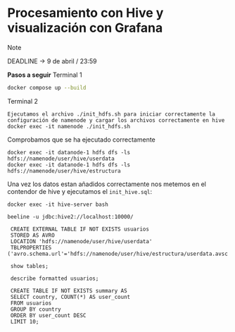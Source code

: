 # Procesamiento con Hive y visualización con Grafana

> [!Note]
> DEADLINE -> 9 de abril / 23:59

**Pasos a seguir**
Terminal 1
``` bash
docker compose up --build
``` 
Terminal 2
```
Ejecutamos el archivo ./init_hdfs.sh para iniciar correctamente la configuración de namenode y cargar los archivos correctamente en hive
docker exec -it namenode ./init_hdfs.sh
```

Comprobamos que se ha ejecutado correctamente
```
docker exec -it datanode-1 hdfs dfs -ls hdfs://namenode/user/hive/userdata
docker exec -it datanode-1 hdfs dfs -ls hdfs://namenode/user/hive/estructura
```

Una vez los datos estan añadidos correctamente nos metemos en el contendor de hive y ejecutamos el `init_hive.sql`:
```
docker exec -it hive-server bash
```

```
beeline -u jdbc:hive2://localhost:10000/ 
```

```
 CREATE EXTERNAL TABLE IF NOT EXISTS usuarios
 STORED AS AVRO
 LOCATION 'hdfs://namenode/user/hive/userdata'
 TBLPROPERTIES ('avro.schema.url'='hdfs://namenode/user/hive/estructura/userdata.avsc');

 show tables;

 describe formatted usuarios;

 CREATE TABLE IF NOT EXISTS summary AS
 SELECT country, COUNT(*) AS user_count
 FROM usuarios
 GROUP BY country
 ORDER BY user_count DESC
 LIMIT 10;
```
